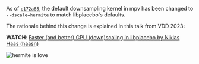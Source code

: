 As of [`c172a65`](https://github.com/mpv-player/mpv/commit/c172a650c41a28d77d14de4af398cfd90caaa805), the default downsampling kernel in mpv has been changed to `--dscale=hermite` to match libplacebo's defaults. 

The rationale behind this change is explained in this talk from VDD 2023:

**WATCH**: [Faster (and better) GPU (down)scaling in libplacebo by Niklas Haas (haasn)](https://youtu.be/y1YeL-MP_Aw?t=7017)

![hermite is love](https://github.com/mpv-player/mpv/assets/139610756/573abbab-f4b6-4222-8c61-2954aa314772)
